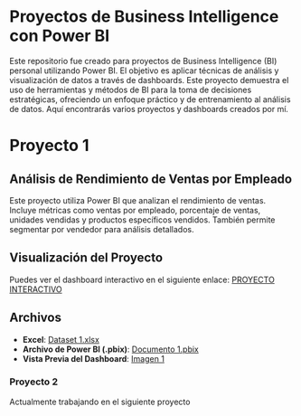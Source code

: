 # Proyectos de Business Intelligence con Power BI 

Este repositorio fue creado para proyectos de Business Intelligence (BI) personal utilizando Power BI. El objetivo es aplicar técnicas de análisis y visualización de datos a través de dashboards. Este proyecto demuestra el uso de herramientas y métodos de BI para la toma de decisiones estratégicas, ofreciendo un enfoque práctico y de entrenamiento al análisis de datos. Aquí encontrarás varios proyectos y dashboards creados por mí.

# Proyecto 1 
## Análisis de Rendimiento de Ventas por Empleado
Este proyecto utiliza Power BI que analizan el rendimiento de ventas. Incluye métricas como ventas por empleado, porcentaje de ventas, unidades vendidas y productos específicos vendidos. También permite segmentar por vendedor para análisis detallados.

## Visualización del Proyecto
Puedes ver el dashboard interactivo en el siguiente enlace: [PROYECTO INTERACTIVO](https://app.powerbi.com/view?r=eyJrIjoiYWFkYjBhOWYtZjRjMy00ZTdiLWExMWItOTM5N2Q5OWZhNTIyIiwidCI6IjBmNzg1NDlkLTNlZWMtNDNhZi1iNTZhLTZmN2IwNDJkNmM5YSIsImMiOjR9)

## Archivos 
- **Excel**: [Dataset 1.xlsx](https://github.com/edinvalle/Portafolio_powerBI/blob/main/Dataset.xlsx )
- **Archivo de Power BI (.pbix)**: [Documento 1.pbix](https://github.com/edinvalle/Portafolio_powerBI/blob/main/Documento%20BI.pbix)
- **Vista Previa del Dashboard**: [Imagen 1](https://github.com/edinvalle/Portafolio_powerBI/blob/main/Imagen%20Principal.png)

### Proyecto 2
Actualmente trabajando en el siguiente proyecto

